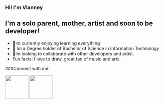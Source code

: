 ### Hi! I'm Vianney

## I'm a solo parent, mother, artist and soon to be developer!
- 🌱Im currently enjoying learning everything 
- 👀 Im a Degree holder of Bachelor of Science in Information Technology
- 💞️Im looking to collaborate with other developers and artist.
- Fun facts: I love to draw, great fan of music and arts.

###Connect with me:

[<img align="left" width="75px" src="https://upload.wikimedia.org/wikipedia/commons/0/09/YouTube_full-color_icon_%282017%29.svg" />][youtube]
[<img align="left" width="75px" src="https://upload.wikimedia.org/wikipedia/commons/b/b8/2021_Facebook_icon.svg" />][facebook]
<br />
<br />

[youtube]:https://www.youtube.com/channel/UCAyLEOCtqnD1_I18SPpCI2w
[facebook]: https://www.facebook.com/vianney.flores.353803/


<!---
VianneyGflores/VianneyGflores is a ✨ special ✨ repository because its `README.md` (this file) appears on your GitHub profile.
You can click the Preview link to take a look at your changes.
--->
